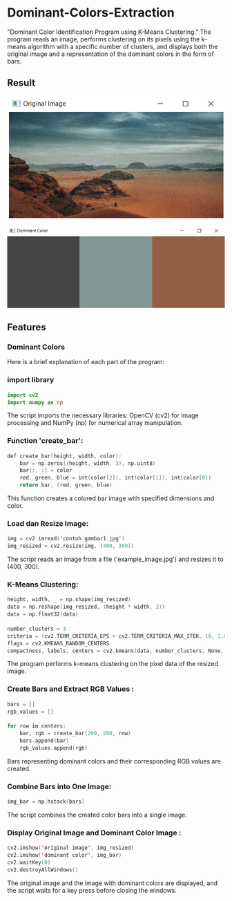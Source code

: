 # Dominant-Colors-Extraction
"Dominant Color Identification Program using K-Means Clustering." The program reads an image, performs clustering on its pixels using the k-means algorithm with a specific number of clusters, and displays both the original image and a representation of the dominant colors in the form of bars.
## Result

<p align="center">
    <img src="asset/original image.png" alt="Deskripsi Gambar"></p>
<p align="center">
    <img src="asset/dominant color.png" alt="Deskripsi Gambar"></p>

## Features

### Dominant Colors
Here is a brief explanation of each part of the program:

### import library
```swift
import cv2
import numpy as np

```
The script imports the necessary libraries: OpenCV (cv2) for image processing and NumPy (np) for numerical array manipulation.

### Function 'create_bar':
```swift
def create_bar(height, width, color):
    bar = np.zeros((height, width, 3), np.uint8)
    bar[:, :] = color
    red, green, blue = int(color[2]), int(color[1]), int(color[0])
    return bar, (red, green, blue)

```
This function creates a colored bar image with specified dimensions and color.
### Load dan Resize Image:
```swift
img = cv2.imread('contoh gambar1.jpg')
img_resized = cv2.resize(img, (400, 300))

```
The script reads an image from a file ('example_image.jpg') and resizes it to (400, 300).

### K-Means Clustering:
```swift
height, width, _ = np.shape(img_resized)
data = np.reshape(img_resized, (height * width, 3))
data = np.float32(data)

number_clusters = 3
criteria = (cv2.TERM_CRITERIA_EPS + cv2.TERM_CRITERIA_MAX_ITER, 10, 1.0)
flags = cv2.KMEANS_RANDOM_CENTERS
compactness, labels, centers = cv2.kmeans(data, number_clusters, None, criteria, 10, flags)

```
The program performs k-means clustering on the pixel data of the resized image.

### Create Bars and Extract RGB Values :
```swift
bars = []
rgb_values = []

for row in centers:
    bar, rgb = create_bar(200, 200, row)
    bars.append(bar)
    rgb_values.append(rgb)
```
Bars representing dominant colors and their corresponding RGB values are created.

### Combine Bars into One Image:
```swift
img_bar = np.hstack(bars)
```
The script combines the created color bars into a single image.

### Display Original Image and Dominant Color Image :
```swift
cv2.imshow('original image', img_resized)
cv2.imshow('dominant color', img_bar)
cv2.waitKey(0)
cv2.destroyAllWindows()

```
The original image and the image with dominant colors are displayed, and the script waits for a key press before closing the windows.
